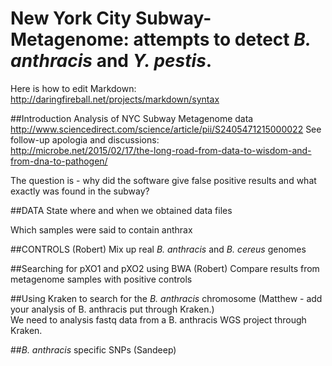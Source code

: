 # New York City Subway-Metagenome: attempts to detect *B. anthracis* and *Y. pestis*. 

Here is how to edit Markdown:  
http://daringfireball.net/projects/markdown/syntax

##Introduction
Analysis of NYC Subway Metagenome data  
http://www.sciencedirect.com/science/article/pii/S2405471215000022
See follow-up apologia and discussions:  
http://microbe.net/2015/02/17/the-long-road-from-data-to-wisdom-and-from-dna-to-pathogen/

The question is - why did the software give false positive results and what exactly was found in the subway?  

##DATA
State where and when we obtained data files

Which samples were said to contain anthrax

##CONTROLS (Robert)
Mix up real *B. anthracis* and *B. cereus* genomes

##Searching for pXO1 and pXO2 using BWA (Robert)
Compare results from metagenome samples with positive controls

##Using Kraken to search for the *B. anthracis* chromosome
(Matthew - add your analysis of B. anthracis put through Kraken.)  
We need to analysis fastq data from a B. anthracis WGS project through Kraken.  


##*B. anthracis* specific SNPs (Sandeep)


